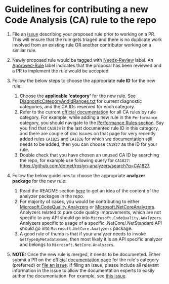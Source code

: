 ﻿Guidelines for contributing a new Code Analysis (CA) rule to the repo
=================================================================

1. File an [issue](https://github.com/dotnet/roslyn-analyzers/issues/new) describing your proposed rule prior to working on a PR. This will ensure that the rule gets triaged and there is no duplicate work involved from an existing rule OR another contributor working on a similar rule.

2. Newly proposed rule would be tagged with [Needs-Review](https://github.com/dotnet/roslyn-analyzers/labels/Needs-Review) label. An [Approved-Rule](https://github.com/dotnet/roslyn-analyzers/labels/Approved-Rule) label indicates that the proposal has been reviewed and a PR to implement the rule would be accepted.

3. Follow the below steps to choose the appropriate **rule ID** for the new rule:

   1. Choose the **applicable 'category'** for the new rule. See [DiagnosticCategoryAndIdRanges.txt](.//src//Utilities//Compiler//DiagnosticCategoryAndIdRanges.txt) for current diagnostic categories, and the CA IDs reserved for each category.
   2. Refer to the current [official documentation](https://docs.microsoft.com/visualstudio/code-quality/code-analysis-for-managed-code-warnings) for all CA rules by rule category. For example, while adding a new rule in the `Performance` category, you should navigate to the [Performance Rules section](https://docs.microsoft.com/visualstudio/code-quality/performance-warnings). Say you find that `CA1824` is the last documented rule ID in this category, and there are couple of doc issues on that page for very recently added rules `CA1825` and `CA1826` for which we documentation still needs to be added, then you can choose `CA1827` as the ID for your rule.
   3. Double check that you have chosen an unused CA ID by searching the repo, for example use following query for `CA1827`: https://github.com/dotnet/roslyn-analyzers/search?q=CA1827.

4. Follow the below guidelines to choose the appropriate **analyzer package** for the new rule:

   1. Read the README section [here](https://github.com/dotnet/roslyn-analyzers#the-following-are-subpackages-or-nuget-dependencies-that-are-automatically-installed-when-you-install-the-microsoftcodeanalysisfxcopanalyzers-package) to get an idea of the content of the analyzer packages in the repo.
   2. For majority of cases, you would be contributing to either [Microsoft.CodeQuality.Analyzers](https://github.com/dotnet/roslyn-analyzers#microsoftcodequalityanalyzers) or [Microsoft.NetCoreAnalyzers](https://github.com/dotnet/roslyn-analyzers#microsoftnetcoreanalyzers). Analyzers related to pure code quality improvements, which are not specific to any API should go into `Microsoft.CodeQuality.Analyzers`. Analyzers specific to usage of a specific .NetCore/.NetStandard API should go into `Microsoft.NetCore.Analyzers` package.
   3. A good rule of thumb is that if your analyzer needs to invoke `GetTypeByMetadataName`, then most likely it is an API specific analyzer and belongs to `Microsoft.NetCore.Analyzers`.

5. **NOTE:** Once the new rule is merged, it needs to be documented. Either submit a PR on the [official documentation page](https://docs.microsoft.com/visualstudio/code-quality/code-analysis-for-managed-code-warnings) for the rule's category (preferred) or [file an issue](https://github.com/MicrosoftDocs/visualstudio-docs/issues). If filing an issue, please include all relevant information in the issue to allow the documentation experts to easily author the documentation. For example, see [this issue](https://github.com/MicrosoftDocs/visualstudio-docs/issues/3454).
